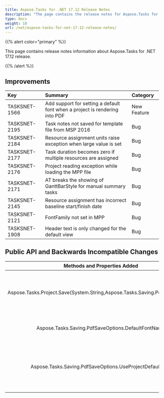 ```yaml
---
title: Aspose.Tasks for .NET 17.12 Release Notes
description: "The page contains the release notes for Aspose.Tasks for .NET 17.12."
type: docs
weight: 10
url: /net/aspose-tasks-for-net-17-12-release-notes/
---
```


{{% alert color="primary" %}}

This page contains release notes information about Aspose.Tasks for .NET 17.12 release.

{{% /alert %}}

## **Improvements**

|**Key**|**Summary**|**Category**|
| :- | :- | :- |
|TASKSNET-1566|Add support for setting a default font when a project is rendering into PDF|New Feature|
|TASKSNET-2195|Task notes not saved for template file from MSP 2016|Bug|
|TASKSNET-2184|Resource assignment units raise exception when large value is set|Bug|
|TASKSNET-2177|Task duration becomes zero if multiple resources are assigned|Bug|
|TASKSNET-2176|Project reading exception while loading the MPP file|Bug|
|TASKSNET-2171|AT breaks the showing of GanttBarStyle for manual summary tasks|Bug|
|TASKSNET-2145|Resource assignment has incorrect baseline start/finish date|Bug|
|TASKSNET-2121|FontFamily not set in MPP|Bug|
|TASKSNET-1908|Header text is only changed for the default view|Bug|

## **Public API and Backwards Incompatible Changes**

|**Methods and Properties Added**|**Description**|
| :-: | :-: |
|Aspose.Tasks.Project.Save(System.String,Aspose.Tasks.Saving.PdfSaveOptions)|Saves the document to a file using the specified save options.|
|Aspose.Tasks.Saving.PdfSaveOptions.DefaultFontName|Gets or sets the default font for rendering.|
|Aspose.Tasks.Saving.PdfSaveOptions.UseProjectDefaultFont|Gets or sets a value indicating whether the default font must be used for rendering.|

